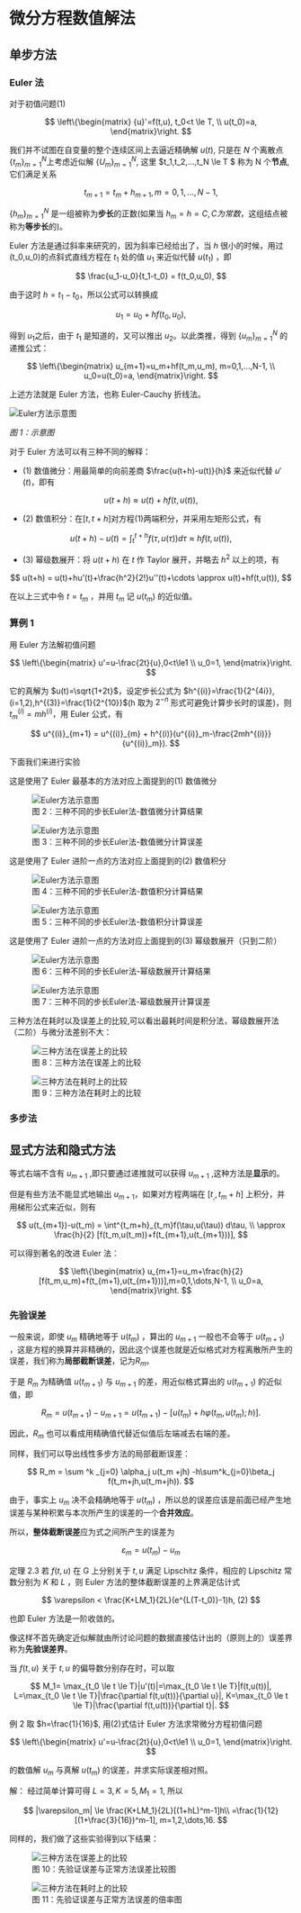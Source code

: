 # 微分方程数值解法

## 单步方法

### Euler 法

对于初值问题(1)

$$
\left\{\begin{matrix}
{u}'=f(t,u), t_0<t \le T,  \\
u(t_0)=a,
\end{matrix}\right.
$$

我们并不试图在自变量的整个连续区间上去逼近精确解 $u(t)$, 只是在 $N$ 个离散点 $\{t_m\}^N_{m=1}$上考虑近似解 $\{U_m\}^N_{m=1}$, 这里 $t_1,t_2,...,t_N \le T $ 称为 N 个**节点**, 它们满足关系

$$
t_{m+1}=t_m + h_{m+1},m=0,1,...,N-1,
$$

$\{h_m\}^N_{m=1}$ 是一组被称为**步长**的正数(如果当 $h_m=h=C,C为常数$，这组结点被称为**等步长**的)。

Euler 方法是通过斜率来研究的，因为斜率已经给出了，当 $h$ 很小的时候，用过 (t_0,u_0)的点斜式直线方程在 $t_1$ 处的值 $u_1$ 来近似代替 $u(t_1)$ ，即

$$
\frac{u_1-u_0}{t_1-t_0} = f(t_0,u_0),
$$

由于这时 $h=t_1-t_0$，所以公式可以转换成

$$
u_1 = u_0 + hf(t_0,u_0),
$$

得到 $u_1$之后，由于 $t_1$ 是知道的，又可以推出 $u_2$。以此类推，得到 $\{u_m\}^N_{m=1}$ 的递推公式：

$$
\left\{\begin{matrix}
u_{m+1}=u_m+hf(t_m,u_m), m=0,1,...,N-1,  \\
u_0=u(t_0)=a,
\end{matrix}\right.
$$

上述方法就是 Euler 方法，也称 Euler-Cauchy 折线法。

<div style={{ textAlign: 'center', marginTop: '10px' }}>
  <img
    src="https://s2.loli.net/2025/07/22/OQyzv9j21tNYbgC.jpg"
    alt="Euler方法示意图"
    style={{ width: '60%' }}
  />
  <p style={{ fontSize: '90%', color: 'gray' }}>
    <em>图 1：示意图</em>
  </p>
</div>

对于 Euler 方法可以有三种不同的解释：

- (1) 数值微分：用最简单的向前差商 $\frac{u(t+h)-u(t)}{h}$ 来近似代替 ${u}'(t)$，即有

$$
u(t+h)\approx u(t)+hf(t,u(t)),
$$

- (2) 数值积分：在$[t,t+h]$对方程(1)两端积分，并采用左矩形公式，有

$$
u(t+h)-u(t)=\int^{t+h}_tf(\tau,u(\tau))d\tau \approx hf(t,u(t)),
$$

- (3) 幂级数展开：将 $u(t+h)$ 在 $t$ 作 Taylor 展开，并略去 $h^2$ 以上的项，有

$$
u(t+h) = u(t)+hu'(t)+\frac{h^2}{2!}u''(t)+\cdots \approx u(t)+hf(t,u(t)),
$$

在以上三式中令 $t=t_m$ ，并用 $t_m$ 记 $u(t_m)$ 的近似值。

### 算例 1

用 Euler 方法解初值问题

$$
\left\{\begin{matrix}
u'=u-\frac{2t}{u},0<t\le1  \\
u_0=1,
\end{matrix}\right.
$$

它的真解为 $u(t)=\sqrt{1+2t}$，设定步长公式为 $h^{(i)}=\frac{1}{2^{4i}},(i=1,2),h^{(3)}=\frac{1}{2^{10}}$(h 取为 $2^{-n}$ 形式可避免计算步长时的误差)，则 $t^{(i)}_m=mh^{(i)}$，用 Euler 公式，有

$$
u^{(i)}_{m+1} = u^{(i)}_{m} + h^{(i)}(u^{(i)}_m-\frac{2mh^{(i)}}{u^{(i)}_m}).
$$

下面我们来进行实验

这是使用了 Euler 最基本的方法对应上面提到的(1) 数值微分

<div style={{ display: 'flex', justifyContent: 'center', gap: '2%', marginTop: '10px' }}>
  <figure style={{ width: '49%', textAlign: 'center', margin: 0 }}>
    <img
      src="https://github.com/FEMATHS/Example/blob/main/ch2/example1/1.png?raw=true"
      alt="Euler方法示意图"
      style={{ width: '100%' }}
    />
    <figcaption style={{ fontSize: '90%', color: 'gray', fontStyle: 'italic', marginTop: '4px' }}>
      图 2：三种不同的步长Euler法-数值微分计算结果
    </figcaption>
  </figure>
  <figure style={{ width: '49%', textAlign: 'center', margin: 0 }}>
    <img
      src="https://github.com/FEMATHS/Example/blob/main/ch2/example1/2.png?raw=true"
      alt="Euler方法示意图"
      style={{ width: '100%' }}
    />
    <figcaption style={{ fontSize: '90%', color: 'gray', fontStyle: 'italic', marginTop: '4px' }}>
      图 3：三种不同的步长Euler法-数值微分计算误差
    </figcaption>
  </figure>
</div>

这是使用了 Euler 进阶一点的方法对应上面提到的(2) 数值积分

<div style={{ display: 'flex', justifyContent: 'center', gap: '2%', marginTop: '10px' }}>
  <figure style={{ width: '49%', textAlign: 'center', margin: 0 }}>
    <img
      src="https://github.com/FEMATHS/Example/blob/main/ch2/example1/3.png?raw=true"
      alt="Euler方法示意图"
      style={{ width: '100%' }}
    />
    <figcaption style={{ fontSize: '90%', color: 'gray', fontStyle: 'italic', marginTop: '4px' }}>
      图 4：三种不同的步长Euler法-数值积分计算结果
    </figcaption>
  </figure>
  <figure style={{ width: '49%', textAlign: 'center', margin: 0 }}>
    <img
      src="https://github.com/FEMATHS/Example/blob/main/ch2/example1/4.png?raw=true"
      alt="Euler方法示意图"
      style={{ width: '100%' }}
    />
    <figcaption style={{ fontSize: '90%', color: 'gray', fontStyle: 'italic', marginTop: '4px' }}>
      图 5：三种不同的步长Euler法-数值积分计算误差
    </figcaption>
  </figure>
</div>

这是使用了 Euler 进阶一点的方法对应上面提到的(3) 幂级数展开（只到二阶）

<div style={{ display: 'flex', justifyContent: 'center', gap: '2%', marginTop: '10px' }}>
  <figure style={{ width: '49%', textAlign: 'center', margin: 0 }}>
    <img
      src="https://github.com/FEMATHS/Example/blob/main/ch2/example1/5.png?raw=true"
      alt="Euler方法示意图"
      style={{ width: '100%' }}
    />
    <figcaption style={{ fontSize: '90%', color: 'gray', fontStyle: 'italic', marginTop: '4px' }}>
      图 6：三种不同的步长Euler法-幂级数展开计算结果
    </figcaption>
  </figure>
  <figure style={{ width: '49%', textAlign: 'center', margin: 0 }}>
    <img
      src="https://github.com/FEMATHS/Example/blob/main/ch2/example1/6.png?raw=true"
      alt="Euler方法示意图"
      style={{ width: '100%' }}
    />
    <figcaption style={{ fontSize: '90%', color: 'gray', fontStyle: 'italic', marginTop: '4px' }}>
      图 7：三种不同的步长Euler法-幂级数展开计算误差
    </figcaption>
  </figure>
</div>

三种方法在耗时以及误差上的比较,可以看出最耗时间是积分法，幂级数展开法（二阶）与微分法差别不大：

<div style={{ display: 'flex', justifyContent: 'center', gap: '2%', marginTop: '10px' }}>
  <figure style={{ width: '49%', textAlign: 'center', margin: 0 }}>
    <img
      src="https://github.com/FEMATHS/Example/blob/main/ch2/example1/error_vs_h.png?raw=true"
      alt="三种方法在误差上的比较"
      style={{ width: '100%' }}
    />
    <figcaption style={{ fontSize: '90%', color: 'gray', fontStyle: 'italic', marginTop: '4px' }}>
      图 8：三种方法在误差上的比较
    </figcaption>
  </figure>
  <figure style={{ width: '49%', textAlign: 'center', margin: 0 }}>
    <img
      src="https://github.com/FEMATHS/Example/blob/main/ch2/example1/time_vs_h.png?raw=true"
      alt="三种方法在耗时上的比较"
      style={{ width: '100%' }}
    />
    <figcaption style={{ fontSize: '90%', color: 'gray', fontStyle: 'italic', marginTop: '4px' }}>
      图 9：三种方法在耗时上的比较
    </figcaption>
  </figure>
</div>

### 多步法

## 显式方法和隐式方法

等式右端不含有 $u_{m+1}$ ,即只要通过递推就可以获得 $u_{m+1}$ ,这种方法是**显示**的。

但是有些方法不能显式地输出 $u_{m+1}$，如果对方程两端在 $[t_,,t_m+h]$ 上积分，并用梯形公式来近似，则有

$$
u(t_{m+1})-u(t_m) = \int^{t_m+h}_{t_m}f(\tau,u(\tau)) d\tau, \\
\approx \frac{h}{2} [f(t_m,u(t_m))+f(t_{m+1},u(t_{m+1}))],
$$

可以得到著名的改进 Euler 法：

$$
\left\{\begin{matrix}
u_{m+1}=u_m+\frac{h}{2} [f(t_m,u_m)+f(t_{m+1},u(t_{m+1}))],m=0,1,\dots,N-1, \\
u_0=a,
\end{matrix}\right.
$$

### 先验误差

一般来说，即使 $u_m$ 精确地等于 $u(t_m)$ ，算出的 $u_{m+1}$ 一般也不会等于 $u(t_{m+1})$ ，这是方程的换算并非精确的，因此这个误差也就是近似格式对方程离散所产生的误差，我们称为**局部截断误差**，记为$R_m$。

于是 $R_m$ 为精确值 $u(t_{m+1})$ 与 $u_{m+1}$ 的差，用近似格式算出的 $u(t_{m+1})$ 的近似值，即

$$
R_m = u(t_{m+1}) - u_{m+1} = u(t_{m+1}) - [u(t_m)+h \varphi (t_m,u(t_m);h) ].
$$

因此，$R_m$ 也可以看成用精确值代替近似值后左端减去右端的差。

同样，我们可以导出线性多步方法的局部截断误差：

$$
R_m = \sum ^k _{j=0} \alpha_j u(t_m +jh) -h\sum^k_{j=0}\beta_j f(t_m+jh,u(t_m+jh)).
$$

由于，事实上 $u_m$ 决不会精确地等于 $u(t_m)$ ，所以总的误差应该是前面已经产生地误差与某种积累与本次所产生的误差的一个**合并效应**。

所以，**整体截断误差**应为式之间所产生的误差为

$$
\varepsilon_m = u(t_m) -u_m
$$

定理 2.3 若 $f(t,u)$ 在 G 上分别关于 $t,u$ 满足 Lipschitz 条件，相应的 Lipschitz 常数分别为 $K$ 和 $L$ ，则 Euler 方法的整体截断误差的上界满足估计式

$$
\varepsilon < \frac{K+LM_1}{2L}(e^{L(T-t_0)}-1)h, (2)
$$

也即 Euler 方法是一阶收敛的。

像这样不首先确定近似解就由所讨论问题的数据直接估计出的（原则上的）误差界称为**先验误差界**。

当 $f(t,u)$ 关于 $t,u$ 的偏导数分别存在时，可以取

$$
M_1= \max_{t_0 \le t \le T}|u'(t)|=\max_{t_0 \le t \le T}|f(t,u(t))|, L=\max_{t_0 \le t \le T}|\frac{\partial f(t,u(t))}{\partial u}|, K=\max_{t_0 \le t \le T}|\frac{\partial f(t,u(t))}{\partial t}|.
$$

例 2 取 $h=\frac{1}{16}$, 用(2)式估计 Euler 方法求常微分方程初值问题

$$
\left\{\begin{matrix}
u'=u-\frac{2t}{u},0<t\le1  \\
u_0=1,
\end{matrix}\right.
$$

的数值解 $u_m$ 与真解 $u(t_m)$ 的误差，并求实际误差相对照。

解： 经过简单计算可得 $L=3,K=5,M_1=1$, 所以

$$
|\varepsilon_m| \le \frac{K+LM_1}{2L}[(1+hL)^m-1]h\\
=\frac{1}{12}[(1+\frac{3}{16})^m-1], m=1,2,\dots,16.
$$

同样的，我们做了这些实验得到以下结果：

<div style={{ display: 'flex', justifyContent: 'center', gap: '2%', marginTop: '10px' }}>
  <figure style={{ width: '49%', textAlign: 'center', margin: 0 }}>
    <img
      src="https://github.com/FEMATHS/Example/blob/main/ch2/example2/1.png?raw=true"
      alt="三种方法在误差上的比较"
      style={{ width: '100%' }}
    />
    <figcaption style={{ fontSize: '90%', color: 'gray', fontStyle: 'italic', marginTop: '4px' }}>
      图 10：先验证误差与正常方法误差比较图
    </figcaption>
  </figure>
  <figure style={{ width: '49%', textAlign: 'center', margin: 0 }}>
    <img
      src="https://github.com/FEMATHS/Example/blob/main/ch2/example2/2.png?raw=true"
      alt="三种方法在耗时上的比较"
      style={{ width: '100%' }}
    />
    <figcaption style={{ fontSize: '90%', color: 'gray', fontStyle: 'italic', marginTop: '4px' }}>
      图 11：先验证误差与正常方法误差的倍率图
    </figcaption>
  </figure>
</div>
